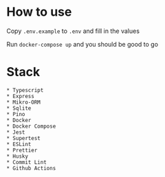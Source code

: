 # How to use

Copy `.env.example` to `.env` and fill in the values

Run `docker-compose up` and you should be good to go

# Stack

    * Typescript
    * Express
    * Mikro-ORM
    * Sqlite
    * Pino
    * Docker
    * Docker Compose
    * Jest
    * Supertest
    * ESLint
    * Prettier
    * Husky
    * Commit Lint
    * Github Actions
